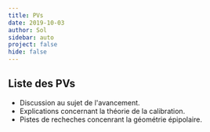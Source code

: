 ```yaml
---
title: PVs
date: 2019-10-03
author: Sol
sidebar: auto
project: false
hide: false
---
```


## Liste des PVs

<Pv date="12 mars 2019" odj="Calibrage" :todo="['Calibration des caméras',]" :people="['Francois Tièche', 'Sol Rosca']" id="1">

* Discussion au sujet de l'avancement.
* Explications concernant la théorie de la calibration.
* Pistes de recheches concenrant la géométrie épipolaire.

</Pv>

